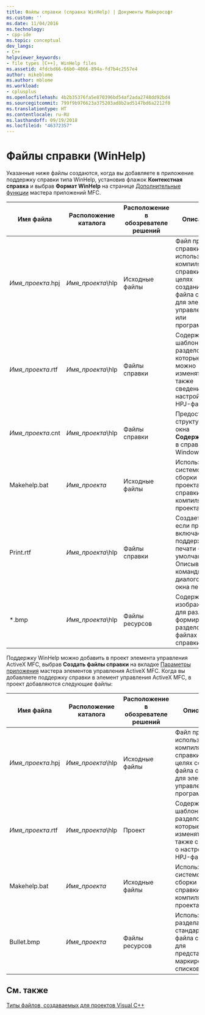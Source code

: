 ```yaml
---
title: Файлы справки (справка WinHelp) | Документы Майкрософт
ms.custom: ''
ms.date: 11/04/2016
ms.technology:
- cpp-ide
ms.topic: conceptual
dev_langs:
- C++
helpviewer_keywords:
- file types [C++], WinHelp files
ms.assetid: 4fdcbd66-66b0-4866-894a-fd7b4c2557e4
author: mikeblome
ms.author: mblome
ms.workload:
- cplusplus
ms.openlocfilehash: 4b2b35376fa5e870396bd54af2ada2748dd92bd4
ms.sourcegitcommit: 799f9b976623a375203ad8b2ad5147bd6a2212f0
ms.translationtype: HT
ms.contentlocale: ru-RU
ms.lasthandoff: 09/19/2018
ms.locfileid: "46372357"
---
```

# <a name="help-files-winhelp"></a>Файлы справки (WinHelp)

Указанные ниже файлы создаются, когда вы добавляете в приложение поддержку справки типа WinHelp, установив флажок **Контекстная справка** и выбрав **Формат WinHelp** на странице [Дополнительные функции](../mfc/reference/advanced-features-mfc-application-wizard.md) мастера приложений MFC.

|Имя файла|Расположение каталога|Расположение в обозревателе решений|Описание:|
|---------------|------------------------|--------------------------------|-----------------|
|*Имя_проекта*.hpj|*Имя_проекта*\hlp|Исходные файлы|Файл проекта справки используется компилятором справки в целях создания файла справки для элемента управления или программы.|
|*Имя_проекта*.rtf|*Имя_проекта*\hlp|Файлы справки|Содержит шаблоны разделов, которые можно изменять, а также сведения о настройке HPJ-файла.|
|*Имя_проекта*.cnt|*Имя_проекта*\hlp|Файлы справки|Предоставляет структуру для окна **Содержимое** в справке Windows.|
|Makehelp.bat|*Имя_проекта*|Исходные файлы|Используется системой для сборки проекта справки при компиляции проекта.|
|Print.rtf|*Имя_проекта*\hlp|Файлы справки|Создается, если проект включает поддержку печати (по умолчанию). Описывает команды и диалоговые окна печати.|
|*.bmp|*Имя_проекта*\hlp|Файлы ресурсов|Содержат изображения для различных формируемых разделов в файлах справки.|

Поддержку WinHelp можно добавить в проект элемента управления ActiveX MFC, выбрав **Создать файлы справки** на вкладке [Параметры приложения](../mfc/reference/application-settings-mfc-activex-control-wizard.md) мастера элементов управления ActiveX MFC. Когда вы добавляете поддержку справки в элемент управления ActiveX MFC, в проект добавляются следующие файлы:

|Имя файла|Расположение каталога|Расположение в обозревателе решений|Описание:|
|---------------|------------------------|--------------------------------|-----------------|
|*Имя_проекта*.hpj|*Имя_проекта*\hlp|Исходные файлы|Файл проекта используется компилятором справки в целях создания файла справки для элемента управления или программы.|
|*Имя_проекта*.rtf|*Имя_проекта*\hlp|Проект|Содержит шаблоны разделов, которые можно изменять, а также сведения о настройке HPJ-файла.|
|Makehelp.bat|*Имя_проекта*|Исходные файлы|Используется системой для сборки проекта справки при компиляции проекта.|
|Bullet.bmp|*Имя_проекта*|Файлы ресурсов|Используется разделами стандартного файла справки для представления маркированных списков.|

## <a name="see-also"></a>См. также

[Типы файлов, создаваемых для проектов Visual C++](../ide/file-types-created-for-visual-cpp-projects.md)
